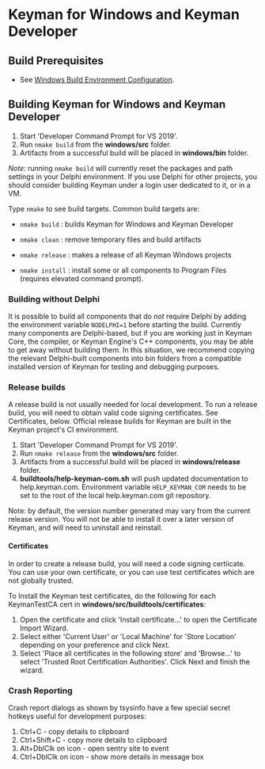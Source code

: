 # Keyman for Windows and Keyman Developer

## Build Prerequisites

* See [Windows Build Environment Configuration](../../docs/build/windows.md).

## Building Keyman for Windows and Keyman Developer

1. Start 'Developer Command Prompt for VS 2019'.
2. Run `nmake build` from the **windows/src** folder.
3. Artifacts from a successful build will be placed in **windows/bin** folder.

*Note*: running `nmake build` will currently reset the packages and path settings
in your Delphi environment. If you use Delphi for other projects, you should
consider building Keyman under a login user dedicated to it, or in a VM.

Type `nmake` to see build targets. Common build targets are:

* `nmake build`
: builds Keyman for Windows and Keyman Developer

* `nmake clean`
: remove temporary files and build artifacts

* `nmake release`
: makes a release of all Keyman Windows projects

* `nmake install`
: install some or all components to Program Files (requires elevated command prompt).

### Building without Delphi

It is possible to build all components that do _not_ require Delphi by adding
the environment variable `NODELPHI=1` before starting the build. Currently many
components are Delphi-based, but if you are working just in Keyman Core, the
compiler, or Keyman Engine's C++ components, you may be able to get away without
building them. In this situation, we recommend copying the relevant Delphi-built
components into bin folders from a compatible installed version of Keyman for
testing and debugging purposes.

### Release builds

A release build is not usually needed for local development. To run a release
build, you will need to obtain valid code signing certificates. See
Certificates, below. Official release builds for Keyman are built in the Keyman
project's CI environment.

1. Start 'Developer Command Prompt for VS 2019'.
2. Run `nmake release` from the **windows/src** folder.
3. Artifacts from a successful build will be placed in **windows/release**
   folder.
4. **buildtools/help-keyman-com.sh** will push updated documentation to
   help.keyman.com. Environment variable `HELP_KEYMAN_COM` needs to be set to
   the root of the local help.keyman.com git repository.

Note: by default, the version number generated may vary from the current release
version. You will not be able to install it over a later version of Keyman, and
will need to uninstall and reinstall.

#### Certificates

In order to create a release build, you will need a code signing certiicate.
You can use your own certificate, or you can use test certificates which are not
globally trusted.

To Install the Keyman test certificates, do the following for each KeymanTestCA
cert in **windows/src/buildtools/certificates**:

   1. Open the certificate and click 'Install certificate...' to open the
      Certificate Import Wizard.
   2. Select either 'Current User' or 'Local Machine' for 'Store Location'
      depending on your preference and click Next.
   3. Select 'Place all certificates in the following store' and 'Browse...' to
      select 'Trusted Root Certification Authorities'. Click Next and finish
      the wizard.

### Crash Reporting

Crash report dialogs as shown by tsysinfo have a few special secret hotkeys
useful for development purposes:

1. Ctrl+C - copy details to clipboard
2. Ctrl+Shift+C - copy more details to clipboard
3. Alt+DblClk on icon - open sentry site to event
4. Ctrl+DblClk on icon - show more details in message box
